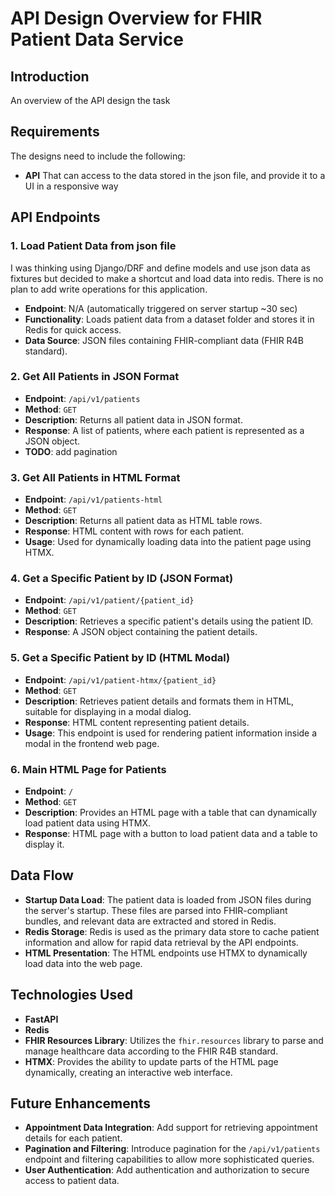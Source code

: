 # API Design Overview for FHIR Patient Data Service

## Introduction

An overview of the API design the task

## Requirements
The designs need to include the following:

- **API** That can access to the data stored in the json file, and provide it to a UI in a responsive way

## API Endpoints

### 1. Load Patient Data from json file
I was thinking using Django/DRF and define models and use json data as fixtures but decided to make a shortcut and load data into redis.
There is no plan to add write operations for this application.
- **Endpoint**: N/A (automatically triggered on server startup ~30 sec)
- **Functionality**: Loads patient data from a dataset folder and stores it in Redis for quick access.
- **Data Source**: JSON files containing FHIR-compliant data (FHIR R4B standard).

### 2. Get All Patients in JSON Format
- **Endpoint**: `/api/v1/patients`
- **Method**: `GET`
- **Description**: Returns all patient data in JSON format.
- **Response**: A list of patients, where each patient is represented as a JSON object.
- **TODO**: add pagination

### 3. Get All Patients in HTML Format
- **Endpoint**: `/api/v1/patients-html`
- **Method**: `GET`
- **Description**: Returns all patient data as HTML table rows.
- **Response**: HTML content with rows for each patient.
- **Usage**: Used for dynamically loading data into the patient page using HTMX.

### 4. Get a Specific Patient by ID (JSON Format)
- **Endpoint**: `/api/v1/patient/{patient_id}`
- **Method**: `GET`
- **Description**: Retrieves a specific patient's details using the patient ID.
- **Response**: A JSON object containing the patient details.

### 5. Get a Specific Patient by ID (HTML Modal)
- **Endpoint**: `/api/v1/patient-htmx/{patient_id}`
- **Method**: `GET`
- **Description**: Retrieves patient details and formats them in HTML, suitable for displaying in a modal dialog.
- **Response**: HTML content representing patient details.
- **Usage**: This endpoint is used for rendering patient information inside a modal in the frontend web page.

### 6. Main HTML Page for Patients
- **Endpoint**: `/`
- **Method**: `GET`
- **Description**: Provides an HTML page with a table that can dynamically load patient data using HTMX.
- **Response**: HTML page with a button to load patient data and a table to display it.

## Data Flow
- **Startup Data Load**: The patient data is loaded from JSON files during the server's startup. These files are parsed into FHIR-compliant bundles, and relevant data are extracted and stored in Redis.
- **Redis Storage**: Redis is used as the primary data store to cache patient information and allow for rapid data retrieval by the API endpoints.
- **HTML Presentation**: The HTML endpoints use HTMX to dynamically load data into the web page.

## Technologies Used
- **FastAPI**
- **Redis**
- **FHIR Resources Library**: Utilizes the `fhir.resources` library to parse and manage healthcare data according to the FHIR R4B standard.
- **HTMX**: Provides the ability to update parts of the HTML page dynamically, creating an interactive web interface.

## Future Enhancements
- **Appointment Data Integration**: Add support for retrieving appointment details for each patient.
- **Pagination and Filtering**: Introduce pagination for the `/api/v1/patients` endpoint and filtering capabilities to allow more sophisticated queries.
- **User Authentication**: Add authentication and authorization to secure access to patient data.
